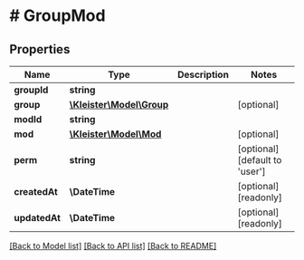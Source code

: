 # # GroupMod

## Properties

Name | Type | Description | Notes
------------ | ------------- | ------------- | -------------
**groupId** | **string** |  |
**group** | [**\Kleister\Model\Group**](Group.md) |  | [optional]
**modId** | **string** |  |
**mod** | [**\Kleister\Model\Mod**](Mod.md) |  | [optional]
**perm** | **string** |  | [optional] [default to 'user']
**createdAt** | **\DateTime** |  | [optional] [readonly]
**updatedAt** | **\DateTime** |  | [optional] [readonly]

[[Back to Model list]](../../README.md#models) [[Back to API list]](../../README.md#endpoints) [[Back to README]](../../README.md)
